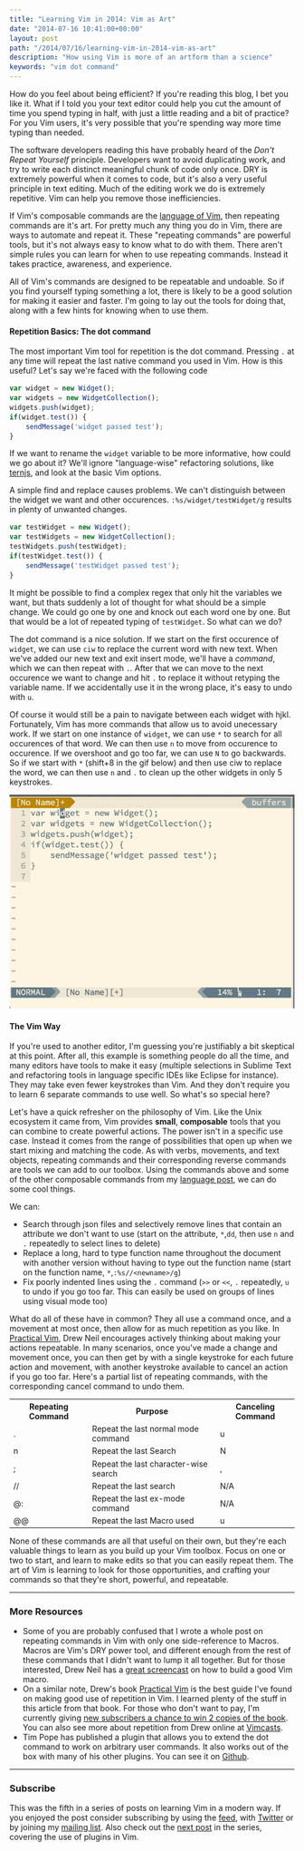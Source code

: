 ```yaml
---
title: "Learning Vim in 2014: Vim as Art"
date: "2014-07-16 10:41:00+00:00"
layout: post
path: "/2014/07/16/learning-vim-in-2014-vim-as-art"
description: "How using Vim is more of an artform than a science"
keywords: "vim dot command"
---
```


How do you feel about being efficient?  If you're reading this blog, I bet you like it.  What if I told you your text editor could help you cut the amount of time you spend typing in half, with just a little reading and a bit of practice?  For you Vim users, it's very possible that you're spending way more time typing than needed.

The software developers reading this have probably heard of the *Don't Repeat Yourself* principle.  Developers want to avoid duplicating work, and try to write each distinct meaningful chunk of code only once.  DRY is extremely powerful when it comes to code, but it's also a very useful principle in text editing.  Much of the editing work we do is extremely repetitive. Vim can help you remove those inefficiencies.

If Vim's composable commands are the [language of Vim][language], then repeating commands are it's art.  For pretty much any thing you do in Vim, there are ways to automate and repeat it.  These "repeating commands" are powerful tools, but it's not always easy to know what to do with them.  There aren't simple rules you can learn for when to use repeating commands.  Instead it takes practice, awareness, and experience.  

All of Vim's commands are designed to be repeatable and undoable.  So if you find yourself typing something a lot, there is likely to be a good solution for making it easier and faster.  I'm going to lay out the tools for doing that, along with a few hints for knowing when to use them.

#### Repetition Basics: The dot command

The most important Vim tool for repetition is the dot command.  Pressing `.` at any time will repeat the last native command you used in Vim.  How is this useful?  Let's say we're faced with the following code

```javascript
var widget = new Widget();
var widgets = new WidgetCollection();
widgets.push(widget);
if(widget.test()) {
    sendMessage('widget passed test');
}
```

If we want to rename the `widget` variable to be more informative, how could we go about it? We'll ignore "language-wise" refactoring solutions, like [ternjs][tern], and look at the basic Vim options.  

A simple find and replace causes problems.  We can't distinguish between the widget we want and other occurences.  `:%s/widget/testWidget/g` results in plenty of unwanted changes.

```javascript
var testWidget = new Widget();
var testWidgets = new WidgetCollection();
testWidgets.push(testWidget);
if(testWidget.test()) {
    sendMessage('testWidget passed test');
}
```

It might be possible to find a complex regex that only hit the variables we want, but thats suddenly a lot of thought for what should be a simple change.  We could go one by one and knock out each word one by one.  But that would be a lot of repeated typing of `testWidget`.  So what can we do?

The dot command is a nice solution.  If we start on the first occurence of `widget`, we can use `ciw` to replace the current word with new text.  When we've added our new text and exit insert mode, we'll have a *command*, which we can then repeat with `.`. After that we can move to the next occurence we want to change and hit `.` to replace it without retyping the variable name.  If we accidentally use it in the wrong place, it's easy to undo with `u`.

Of course it would still be a pain to navigate between each widget with hjkl.  Fortunately, Vim has more commands that allow us to avoid unecessary work.  If we start on one instance of `widget`, we can use `*` to search for all occurences of that word.  We can then use `n` to move from occurence to occurence. If we overshoot and go too far, we can use `N` to go backwards.  So if we start with `*` (shift+8 in the gif below) and then use ciw to replace the word, we can then use `n` and `.` to clean up the other widgets in only 5 keystrokes.

<img alt="vim gif" src="/posts/images/vimdotcommand.gif" class="full-width">

#### The Vim Way

If you're used to another editor, I'm guessing you're justifiably a bit skeptical at this point.  After all, this example is something people do all the time, and many editors have tools to make it easy (multiple selections in Sublime Text and refactoring tools in language specific IDEs like Eclipse for instance).  They may take even fewer keystrokes than Vim. And they don't require you to learn 6 separate commands to use well.  So what's so special here?

Let's have a quick refresher on the philosophy of Vim.  Like the Unix ecosystem it came from, Vim provides **small**, **composable** tools that you can combine to create powerful actions.  The power isn't in a specific use case.  Instead it comes from the range of possibilities that open up when we start mixing and matching the code.  As with verbs, movements, and text objects, repeating commands and their corresponding reverse commands are tools we can add to our toolbox.  Using the commands above and some of the other composable commands from my [language post][language], we can do some cool things.

We can:

- Search through json files and selectively remove lines that contain an attribute we don't want to use (start on the attribute, `*`,`dd`, then use `n` and `.` repeatedly to select lines to delete)
- Replace a long, hard to type function name throughout the document with another version without having to type out the function name (start on the function name, `*`,`:%s//<newname>/g`)
- Fix poorly indented lines using the `.` command (`>>` or `<<`, `.` repeatedly, `u` to undo if you go too far. This can easily be used on groups of lines using visual mode too)

What do all of these have in common?  They all use a command once, and a movement at most once, then allow for as much repetition as you like.  In [Practical Vim][practicalvim], Drew Neil encourages actively thinking about making your actions repeatable.  In many scenarios, once you've made a change and movement once, you can then get by with a single keystroke for each future action and movement, with another keystroke available to cancel an action if you go too far.  Here's a partial list of repeating commands, with the corresponding cancel command to undo them.

<table>
<tr><th>Repeating Command</th><th>Purpose</th><th>Canceling Command</th></tr>
<tr><td>.</td><td>Repeat the last normal mode command</td><td>u</td></tr>
<tr><td>n</td><td>Repeat the last Search</td><td>N</td></tr>
<tr><td>;</td><td>Repeat the last character-wise search</td><td>,</td></tr>
<tr><td>/<replacement>/</td><td>Repeat the last search</td><td>N/A</td></tr>
<tr><td>@:</td><td>Repeat the last ex-mode command</td><td>N/A</td></tr>
<tr><td>@@</td><td>Repeat the last Macro used</td><td>u</td></tr>

</table>

None of these commands are all that useful on their own, but they're each valuable things to learn as you build up your Vim toolbox. Focus on one or two to start, and learn to make edits so that you can easily repeat them. The art of Vim is learning to look for those opportunities, and crafting your commands so that they're short, powerful, and repeatable.

---

### More Resources

- Some of you are probably confused that I wrote a whole post on repeating commands in Vim with only one side-reference to Macros.  Macros are Vim's DRY power tool, and different enough from the rest of these commands that I didn't want to lump it all together.  But for those interested, Drew Neil has a [great screencast][vimcastsmacro] on how to build a good Vim macro.
- On a similar note, Drew's book [Practical Vim][practicalvim] is the best guide I've found on making good use of repetition in Vim.  I learned plenty of the stuff in this article from that book.  For those who don't want to pay, I'm currently giving [new subscribers a chance to win 2 copies of the book][giveaway].  You can also see more about repetition from Drew online at [Vimcasts][vimcastsrep].
- Tim Pope has published a plugin that allows you to extend the dot command to work on arbitrary user commands.  It also works out of the box with many of his other plugins.  You can see it on [Github][repeatvim].

---

### Subscribe

This was the fifth in a series of posts on learning Vim in a modern way.  If you enjoyed the post consider subscribing by using the [feed](http://feedpress.me/benmccormick),  with [Twitter](http://twitter.com/benmccormickorg) or by joining my [mailing list](http://eepurl.com/WFYon).  Also check out the [next post](http://benmccormick.org/2014/07/21/learning-vim-in-2014-getting-more-from-vim-with-plugins/) in the series, covering the use of plugins in Vim.

[dry]:http://en.wikipedia.org/wiki/Don't_repeat_yourself
[language]:http://benmccormick.org/2014/07/02/learning-vim-in-2014-vim-as-language/
[vimcastsrep]:http://vimcasts.org/categories/repetition/
[practicalvim]:http://www.amazon.com/gp/product/1934356980/ref=as_li_tl?ie=UTF8&camp=1789&creative=390957&creativeASIN=1934356980&linkCode=as2&tag=benmccormicko-20&linkId=FE3JFKHYVRYCUOVS
[vimcastsmacro]: http://vimcasts.org/episodes/converting-markdown-to-structured-html-with-a-macro/
[repeatvim]:https://github.com/tpope/vim-repeat
[giveaway]:http://benmccormick.org/2014/07/11/new-twitter-feed-and-practical-vim-giveaway/
[tern]:http://ternjs.net/
